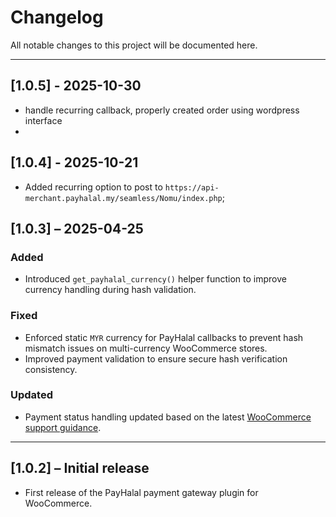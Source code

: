 # Changelog

All notable changes to this project will be documented here.

---

## [1.0.5] - 2025-10-30

- handle recurring callback, properly created order using wordpress interface
- 
## [1.0.4] - 2025-10-21

- Added recurring option to post to `https://api-merchant.payhalal.my/seamless/Nomu/index.php`;

## [1.0.3] – 2025-04-25

### Added

- Introduced `get_payhalal_currency()` helper function to improve currency handling during hash validation.

### Fixed

- Enforced static `MYR` currency for PayHalal callbacks to prevent hash mismatch issues on multi-currency WooCommerce stores.
- Improved payment validation to ensure secure hash verification consistency.

### Updated

- Payment status handling updated based on the latest [WooCommerce support guidance](https://wordpress.org/support/topic/wc_add_notice-not-working-anymore/).

---

## [1.0.2] – Initial release

- First release of the PayHalal payment gateway plugin for WooCommerce.

